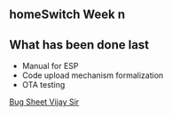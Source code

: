 ## homeSwitch Week n

## What has been done last
- Manual for ESP
- Code upload mechanism formalization
- OTA testing

[Bug Sheet Vijay Sir](https://docs.google.com/spreadsheets/d/1JH8Izg0SCbhZfRcqTHypmqePEx27j7d0diFa05K-QsY/edit#gid=0)
